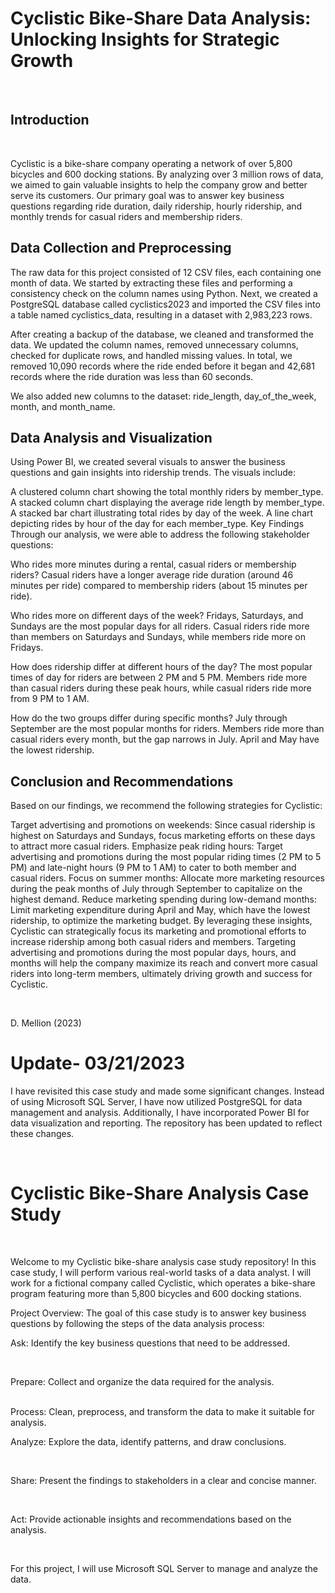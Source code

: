 # Cyclistic Bike-Share Data Analysis: Unlocking Insights for Strategic Growth

<br>

## Introduction

<br>

Cyclistic is a bike-share company operating a network of over 5,800 bicycles and 600 docking stations. By analyzing over 3 million rows of data, we aimed to gain valuable insights to help the company grow and better serve its customers. Our primary goal was to answer key business questions regarding ride duration, daily ridership, hourly ridership, and monthly trends for casual riders and membership riders.

## Data Collection and Preprocessing
The raw data for this project consisted of 12 CSV files, each containing one month of data. We started by extracting these files and performing a consistency check on the column names using Python. Next, we created a PostgreSQL database called cyclistics2023 and imported the CSV files into a table named cyclistics_data, resulting in a dataset with 2,983,223 rows.

After creating a backup of the database, we cleaned and transformed the data. We updated the column names, removed unnecessary columns, checked for duplicate rows, and handled missing values. In total, we removed 10,090 records where the ride ended before it began and 42,681 records where the ride duration was less than 60 seconds.

We also added new columns to the dataset: ride_length, day_of_the_week, month, and month_name.

## Data Analysis and Visualization
Using Power BI, we created several visuals to answer the business questions and gain insights into ridership trends. The visuals include:

A clustered column chart showing the total monthly riders by member_type.
A stacked column chart displaying the average ride length by member_type.
A stacked bar chart illustrating total rides by day of the week.
A line chart depicting rides by hour of the day for each member_type.
Key Findings
Through our analysis, we were able to address the following stakeholder questions:

Who rides more minutes during a rental, casual riders or membership riders? Casual riders have a longer average ride duration (around 46 minutes per ride) compared to membership riders (about 15 minutes per ride).

Who rides more on different days of the week? Fridays, Saturdays, and Sundays are the most popular days for all riders. Casual riders ride more than members on Saturdays and Sundays, while members ride more on Fridays.

How does ridership differ at different hours of the day? The most popular times of day for riders are between 2 PM and 5 PM. Members ride more than casual riders during these peak hours, while casual riders ride more from 9 PM to 1 AM.

How do the two groups differ during specific months? July through September are the most popular months for riders. Members ride more than casual riders every month, but the gap narrows in July. April and May have the lowest ridership.

## Conclusion and Recommendations
Based on our findings, we recommend the following strategies for Cyclistic:

Target advertising and promotions on weekends: Since casual ridership is highest on Saturdays and Sundays, focus marketing efforts on these days to attract more casual riders.
Emphasize peak riding hours: Target advertising and promotions during the most popular riding times (2 PM to 5 PM) and late-night hours (9 PM to 1 AM) to cater to both member and casual riders.
Focus on summer months: Allocate more marketing resources during the peak months of July through September to capitalize on the highest demand.
Reduce marketing spending during low-demand months: Limit marketing expenditure during April and May, which have the lowest ridership, to optimize the marketing budget.
By leveraging these insights, Cyclistic can strategically focus its marketing and promotional efforts to increase ridership among both casual riders and members. Targeting advertising and promotions during the most popular days, hours, and months will help the company maximize its reach and convert more casual riders into long-term members, ultimately driving growth and success for Cyclistic.


<br>

D. Mellion (2023)

# Update- 03/21/2023
I have revisited this case study and made some significant changes. Instead of using Microsoft SQL Server, I have now utilized PostgreSQL for data management and analysis. Additionally, I have incorporated Power BI for data visualization and reporting. The repository has been updated to reflect these changes.

<br>

# Cyclistic Bike-Share Analysis Case Study

<br>

Welcome to my Cyclistic bike-share analysis case study repository! In this case study, I will perform various real-world tasks of a data analyst. I will work for a fictional company called Cyclistic, which operates a bike-share program featuring more than 5,800 bicycles and 600 docking stations.


Project Overview:
The goal of this case study is to answer key business questions by following the steps of the data analysis process:

Ask: Identify the key business questions that need to be addressed.

<br>

Prepare: Collect and organize the data required for the analysis.

<br>
Process: Clean, preprocess, and transform the data to make it suitable for analysis.

<br>

Analyze: Explore the data, identify patterns, and draw conclusions.

<br>

Share: Present the findings to stakeholders in a clear and concise manner.

<br>

Act: Provide actionable insights and recommendations based on the analysis.

<br>

For this project, I will use Microsoft SQL Server to manage and analyze the data.

<br>
